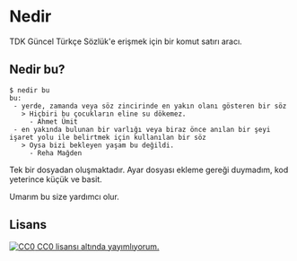 # Nedir
TDK Güncel Türkçe Sözlük'e erişmek için bir komut satırı aracı.

## Nedir bu?
```
$ nedir bu
bu:
 - yerde, zamanda veya söz zincirinde en yakın olanı gösteren bir söz
   > Hiçbiri bu çocukların eline su dökemez.
     - Ahmet Ümit
 - en yakında bulunan bir varlığı veya biraz önce anılan bir şeyi işaret yolu ile belirtmek için kullanılan bir söz
   > Oysa bizi bekleyen yaşam bu değildi.
     - Reha Mağden
```

Tek bir dosyadan oluşmaktadır. Ayar dosyası ekleme gereği duymadım, kod yeterince küçük ve basit.

Umarım bu size yardımcı olur.

## Lisans
[![CC0](https://licensebuttons.net/p/zero/1.0/80x15.png "CC0") CC0 lisansı altında yayımlıyorum.](LICENSE)
